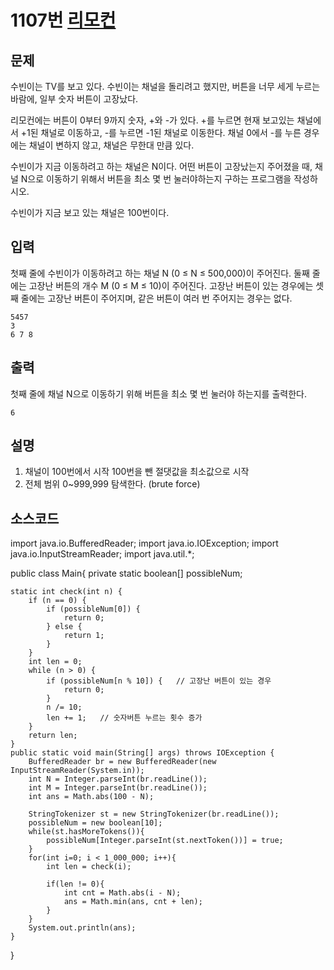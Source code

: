 # 1107번 [리모컨](https://www.acmicpc.net/problem/1107)

## 문제
수빈이는 TV를 보고 있다. 수빈이는 채널을 돌리려고 했지만, 버튼을 너무 세게 누르는 바람에, 일부 숫자 버튼이 고장났다.

리모컨에는 버튼이 0부터 9까지 숫자, +와 -가 있다. +를 누르면 현재 보고있는 채널에서 +1된 채널로 이동하고, -를 누르면 -1된 채널로 이동한다. 채널 0에서 -를 누른 경우에는 채널이 변하지 않고, 채널은 무한대 만큼 있다.

수빈이가 지금 이동하려고 하는 채널은 N이다. 어떤 버튼이 고장났는지 주어졌을 때, 채널 N으로 이동하기 위해서 버튼을 최소 몇 번 눌러야하는지 구하는 프로그램을 작성하시오. 

수빈이가 지금 보고 있는 채널은 100번이다.
## 입력
첫째 줄에 수빈이가 이동하려고 하는 채널 N (0 ≤ N ≤ 500,000)이 주어진다.  둘째 줄에는 고장난 버튼의 개수 M (0 ≤ M ≤ 10)이 주어진다. 고장난 버튼이 있는 경우에는 셋째 줄에는 고장난 버튼이 주어지며, 같은 버튼이 여러 번 주어지는 경우는 없다.
```
5457
3
6 7 8
```
## 출력
첫째 줄에 채널 N으로 이동하기 위해 버튼을 최소 몇 번 눌러야 하는지를 출력한다.
```
6
```
## 설명
1. 채널이 100번에서 시작 100번을 뺀 절댓값을 최소값으로 시작
2. 전체 범위 0~999,999 탐색한다. (brute force)
## 소스코드
import java.io.BufferedReader;
import java.io.IOException;
import java.io.InputStreamReader;
import java.util.*;

public class Main{
    private static boolean[] possibleNum;

    static int check(int n) {
        if (n == 0) {
            if (possibleNum[0]) {
                return 0;
            } else {
                return 1;
            }
        }
        int len = 0;
        while (n > 0) {
            if (possibleNum[n % 10]) {   // 고장난 버튼이 있는 경우
                return 0;
            }
            n /= 10;
            len += 1;   // 숫자버튼 누르는 횟수 증가
        }
        return len;
    }
    public static void main(String[] args) throws IOException {
        BufferedReader br = new BufferedReader(new InputStreamReader(System.in));
        int N = Integer.parseInt(br.readLine());
        int M = Integer.parseInt(br.readLine());
        int ans = Math.abs(100 - N);

        StringTokenizer st = new StringTokenizer(br.readLine());
        possibleNum = new boolean[10];
        while(st.hasMoreTokens()){
            possibleNum[Integer.parseInt(st.nextToken())] = true;
        }
        for(int i=0; i < 1_000_000; i++){
            int len = check(i);

            if(len != 0){
                int cnt = Math.abs(i - N);
                ans = Math.min(ans, cnt + len);
            }
        }
        System.out.println(ans);
    }
}
```


